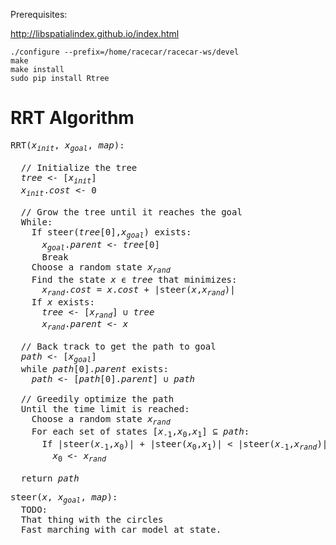 Prerequisites:

http://libspatialindex.github.io/index.html

    ./configure --prefix=/home/racecar/racecar-ws/devel
    make
    make install
    sudo pip install Rtree

# RRT Algorithm

<pre>
RRT(<em>x<sub>init</sub></em>, <em>x<sub>goal</sub></em>, <em>map</em>):
  
  // Initialize the tree
  <em>tree</em> <- [<em>x<sub>init</sub></em>]
  <em>x<sub>init</sub></em>.<em>cost</em> <- 0
  
  // Grow the tree until it reaches the goal
  While:
    If steer(<em>tree</em>[0],<em>x<sub>goal</sub></em>) exists:
      <em>x<sub>goal</sub></em>.<em>parent</em> <- <em>tree</em>[0]
      Break
    Choose a random state <em>x<sub>rand</sub></em>
    Find the state <em>x</em> ϵ <em>tree</em> that minimizes:
      <em>x<sub>rand</sub></em>.<em>cost</em> = <em>x</em>.<em>cost</em> + |steer(<em>x</em>,<em>x<sub>rand</sub></em>)|
    If <em>x</em> exists:
      <em>tree</em> <- [<em>x<sub>rand</sub></em>] ∪ <em>tree</em> 
      <em>x<sub>rand</sub></em>.<em>parent</em> <- <em>x</em>
      
  // Back track to get the path to goal
  <em>path</em> <- [<em>x<sub>goal</sub></em>]
  while <em>path</em>[0].<em>parent</em> exists:
    <em>path</em> <- [<em>path</em>[0].<em>parent</em>] ∪ <em>path</em>
    
  // Greedily optimize the path
  Until the time limit is reached:
    Choose a random state <em>x<sub>rand</sub></em>
    For each set of states [<em>x</em><sub>-1</sub>,<em>x</em><sub>0</sub>,<em>x</em><sub>1</sub>] ⊆ <em>path</em>:
      If |steer(<em>x</em><sub>-1</sub>,<em>x</em><sub>0</sub>)| + |steer(<em>x</em><sub>0</sub>,<em>x</em><sub>1</sub>)| < |steer(<em>x</em><sub>-1</sub>,<em>x<sub>rand</sub></em>)| + |steer(<em>x<sub>rand</sub></em>,<em>x</em><sub>1</sub>)|:
        <em>x</em><sub>0</sub> <- <em>x<sub>rand</sub></em>
  
  return <em>path</em>
</pre>

<pre>
steer(<em>x</em>, <em>x<sub>goal</sub></em>, <em>map</em>):
  TODO:
  That thing with the circles
  Fast marching with car model at state.
</pre>
